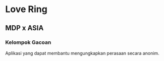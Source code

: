 # Love Ring
## MDP x ASIA
### Kelompok Gacoan

Aplikasi yang dapat membantu mengungkapkan perasaan secara anonim.